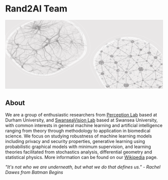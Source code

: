 # Rand2AI Team
![](./BG.png)

## About

We are a group of enthusiastic researchers from [Perception Lab](https://perception-lab.webspace.durham.ac.uk/) based at Durham University, and [SwanseaVision Lab](http://csvision.swansea.ac.uk/) based at Swansea University, with common interests in general machine learning and artificial intelligence ranging from theory through methodology to application in biomedical science. We focus on studying robustness of machine learning models including privacy and security properties, generative learning using probabilistic graphical models with minimum supervision, and learning theories facilitated from stochastics analysis, differential geometry and statistical physics. More information can be found on our [Wikipedia](../../wiki) page.

*"It's not who we are underneath, but what we do that defines us." - Rachel Dawes from Batman Begins*
